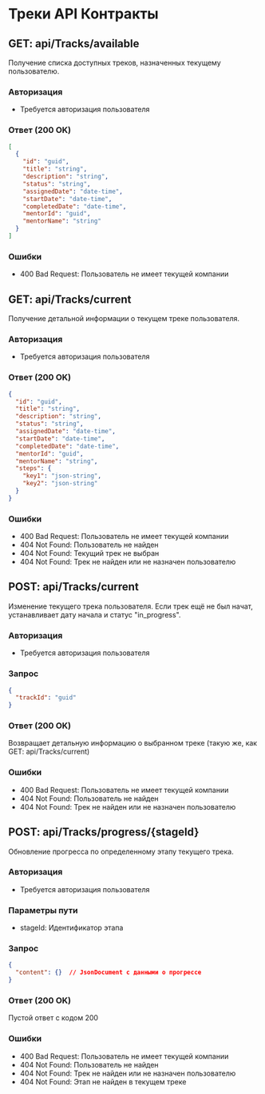 # Треки API Контракты

## GET: api/Tracks/available

Получение списка доступных треков, назначенных текущему пользователю.

### Авторизация
- Требуется авторизация пользователя

### Ответ (200 OK)
```json
[
  {
    "id": "guid",
    "title": "string",
    "description": "string",
    "status": "string",
    "assignedDate": "date-time",
    "startDate": "date-time",
    "completedDate": "date-time",
    "mentorId": "guid",
    "mentorName": "string"
  }
]
```

### Ошибки
- 400 Bad Request: Пользователь не имеет текущей компании

## GET: api/Tracks/current

Получение детальной информации о текущем треке пользователя.

### Авторизация
- Требуется авторизация пользователя

### Ответ (200 OK)
```json
{
  "id": "guid",
  "title": "string",
  "description": "string",
  "status": "string",
  "assignedDate": "date-time",
  "startDate": "date-time",
  "completedDate": "date-time",
  "mentorId": "guid",
  "mentorName": "string",
  "steps": {
    "key1": "json-string",
    "key2": "json-string"
  }
}
```

### Ошибки
- 400 Bad Request: Пользователь не имеет текущей компании
- 404 Not Found: Пользователь не найден
- 404 Not Found: Текущий трек не выбран
- 404 Not Found: Трек не найден или не назначен пользователю

## POST: api/Tracks/current

Изменение текущего трека пользователя. Если трек ещё не был начат, устанавливает дату начала и статус "in_progress".

### Авторизация
- Требуется авторизация пользователя

### Запрос
```json
{
  "trackId": "guid"
}
```

### Ответ (200 OK)
Возвращает детальную информацию о выбранном треке (такую же, как GET: api/Tracks/current)

### Ошибки
- 400 Bad Request: Пользователь не имеет текущей компании
- 404 Not Found: Пользователь не найден
- 404 Not Found: Трек не найден или не назначен пользователю

## POST: api/Tracks/progress/{stageId}

Обновление прогресса по определенному этапу текущего трека.

### Авторизация
- Требуется авторизация пользователя

### Параметры пути
- stageId: Идентификатор этапа

### Запрос
```json
{
  "content": {}  // JsonDocument с данными о прогрессе
}
```

### Ответ (200 OK)
Пустой ответ с кодом 200

### Ошибки
- 400 Bad Request: Пользователь не имеет текущей компании
- 404 Not Found: Пользователь не найден
- 404 Not Found: Трек не найден или не назначен пользователю
- 404 Not Found: Этап не найден в текущем треке 